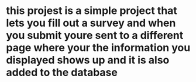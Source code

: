 # this projest is a simple project that lets you fill out a survey and when you submit youre sent to a different page where your the information you displayed shows up and it is also added to the database
